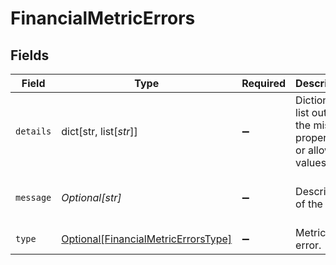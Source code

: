 # FinancialMetricErrors


## Fields

| Field                                                                                   | Type                                                                                    | Required                                                                                | Description                                                                             | Example                                                                                 |
| --------------------------------------------------------------------------------------- | --------------------------------------------------------------------------------------- | --------------------------------------------------------------------------------------- | --------------------------------------------------------------------------------------- | --------------------------------------------------------------------------------------- |
| `details`                                                                               | dict[str, list[*str*]]                                                                  | :heavy_minus_sign:                                                                      | Dictionary list outlining the missing properties or allowed values.                     |                                                                                         |
| `message`                                                                               | *Optional[str]*                                                                         | :heavy_minus_sign:                                                                      | Description of the error.                                                               | There are uncategorized accounts IDs, see details.                                      |
| `type`                                                                                  | [Optional[FinancialMetricErrorsType]](../../models/shared/financialmetricerrorstype.md) | :heavy_minus_sign:                                                                      | Metric level error.                                                                     |                                                                                         |